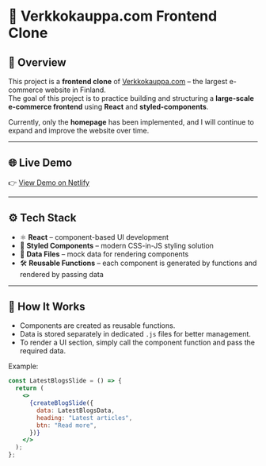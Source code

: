 # 🛒 Verkkokauppa.com Frontend Clone

## 📖 Overview
This project is a **frontend clone** of [Verkkokauppa.com](https://www.verkkokauppa.com) – the largest e-commerce website in Finland.  
The goal of this project is to practice building and structuring a **large-scale e-commerce frontend** using **React** and **styled-components**.  

Currently, only the **homepage** has been implemented, and I will continue to expand and improve the website over time.

---

## 🌐 Live Demo
👉 [View Demo on Netlify](https://extraordinary-cucurucho-3e6dd4.netlify.app/)

---

## ⚙️ Tech Stack
- ⚛️ **React** – component-based UI development  
- 💅 **Styled Components** – modern CSS-in-JS styling solution  
- 📂 **Data Files** – mock data for rendering components  
- 🛠️ **Reusable Functions** – each component is generated by functions and rendered by passing data  

---

## 🚀 How It Works
- Components are created as reusable functions.  
- Data is stored separately in dedicated `.js` files for better management.  
- To render a UI section, simply call the component function and pass the required data.  

Example:
```jsx
const LatestBlogsSlide = () => {
  return (
    <>
      {createBlogSlide({
        data: LatestBlogsData,
        heading: "Latest articles",
        btn: "Read more",
      })}
    </>
  );
};
